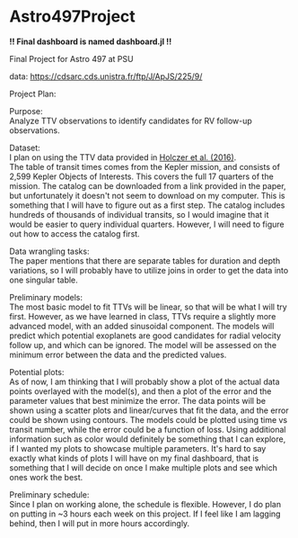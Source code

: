 # Astro497Project
**!! Final dashboard is named dashboard.jl !!**

Final Project for Astro 497 at PSU

data: https://cdsarc.cds.unistra.fr/ftp/J/ApJS/225/9/

Project Plan:

Purpose:  
Analyze TTV observations to identify candidates for RV follow-up observations.  

Dataset:  
I plan on using the TTV data provided in [Holczer et al. (2016)](https://iopscience.iop.org/article/10.3847/0067-0049/225/1/9).  
The table of transit times comes from the Kepler mission, and consists of 2,599 Kepler Objects of Interests. This covers the full 17 quarters of the mission. The catalog can be downloaded from a link provided in the paper, but unfortunately it doesn't not seem to download on my computer. This is something that I will have to figure out as a first step. The catalog includes hundreds of thousands of individual transits, so I would imagine that it would be easier to query individual quarters. However, I will need to figure out how to access the catalog first.   

Data wrangling tasks:  
The paper mentions that there are separate tables for duration and depth variations, so I will probably have to utilize joins in order to get the data into one singular table.  

Preliminary models:  
The most basic model to fit TTVs will be linear, so that will be what I will try first. However, as we have learned in class, TTVs require a slightly more advanced model, with an added sinusoidal component. The models will predict which potential exoplanets are good candidates for radial velocity follow up, and which can be ignored. The model will be assessed on the minimum error between the data and the predicted values.  

Potential plots:  
As of now, I am thinking that I will probably show a plot of the actual data points overlayed with the model(s), and then a plot of the error and the parameter values that best minimize the error. The data points will be shown using a scatter plots and linear/curves that fit the data, and the error could be shown using contours. The models could be plotted using time vs transit number, while the error could be a function of loss. Using additional information such as color would definitely be something that I can explore, if I wanted my plots to showcase multiple parameters. It's hard to say exactly what kinds of plots I will have on my final dashboard, that is something that I will decide on once I make multiple plots and see which ones work the best.    

Preliminary schedule:  
Since I plan on working alone, the schedule is flexible. However, I do plan on putting in ~3 hours each week on this project. If I feel like I am lagging behind, then I will put in more hours accordingly. 
